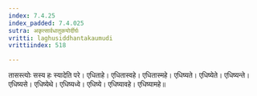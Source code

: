 ```yaml
---
index: 7.4.25
index_padded: 7.4.025
sutra: अकृत्सार्वधातुकयोर्दीर्घः
vritti: laghusiddhantakaumudi
vrittiindex: 518

---
```

तासस्त्योः सस्य हः स्यादेति परे। एधिताहे। एधितास्वहे। एधितास्महे। एधिष्यते। एधिष्येते। एधिष्यन्ते। एधिष्यसे। एधिष्येथे। एधिष्यध्वे। एधिष्ये। एधिष्यावहे। एधिष्यामहे॥
